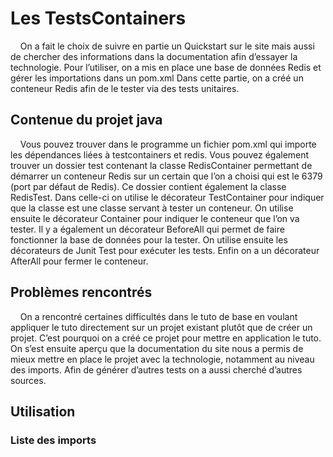 # Les TestsContainers
&nbsp;&nbsp;&nbsp;&nbsp;On a fait le choix de suivre en partie un Quickstart sur le site mais 
aussi de chercher des informations dans la documentation afin d’essayer 
la technologie. Pour l’utiliser, on a mis en place une base de données Redis 
et gérer les importations dans un pom.xml
Dans cette partie, on a créé un conteneur Redis afin de le tester via 
des tests unitaires.


## Contenue du projet java
&nbsp;&nbsp;&nbsp;&nbsp;Vous pouvez trouver dans le programme un fichier pom.xml qui importe 
les dépendances liées à testcontainers et redis. Vous pouvez également 
trouver un dossier test contenant la classe RedisContainer permettant de 
démarrer un conteneur Redis sur un certain que l’on a choisi qui est le 
6379 (port par défaut de Redis). Ce dossier contient également la classe 
RedisTest. Dans celle-ci on utilise le décorateur TestContainer pour 
indiquer que la classe est une classe servant à tester un conteneur. 
On utilise ensuite le décorateur Container pour indiquer le conteneur 
que l’on va tester. Il y a également un décorateur BeforeAll qui permet de 
faire fonctionner la base de données pour la tester. On utilise ensuite 
les décorateurs de Junit Test pour exécuter les tests. Enfin on a un 
décorateur AfterAll pour fermer le conteneur.


## Problèmes rencontrés

&nbsp;&nbsp;&nbsp;&nbsp;On a rencontré certaines difficultés dans le tuto de base en voulant 
appliquer le tuto directement sur un projet existant plutôt que de créer 
un projet. C’est pourquoi on a créé ce projet pour mettre en application le tuto. 
On s’est ensuite aperçu que la documentation du site nous a permis de 
mieux mettre en place le projet avec la technologie, notamment au niveau des 
imports. Afin de générer d’autres tests on a aussi cherché d’autres sources.

## Utilisation
### Liste des imports 

